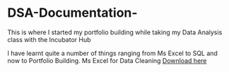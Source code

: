 # DSA-Documentation-

This is where I started my portfolio building while taking my Data Analysis class with the Incubator Hub

I have learnt quite a number of things ranging from Ms Excel to SQL and now to Portfolio Building.
Ms Excel for Data Cleaning [Download here](https//.microsoft.com)
